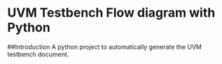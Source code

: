 # UVM Testbench Flow diagram with Python 

##Introduction 
A python project to automatically generate the UVM testbench document. 
